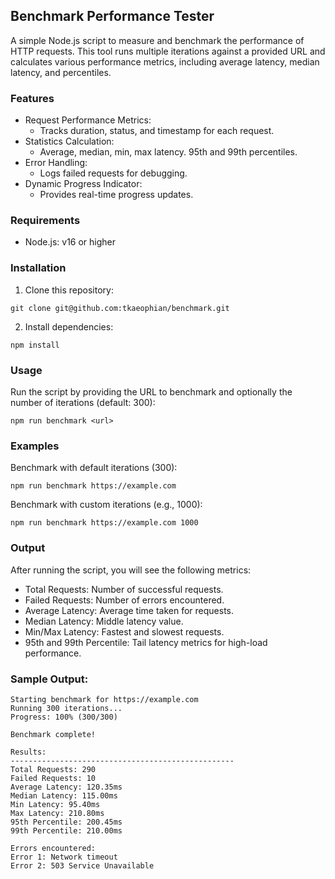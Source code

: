 ## Benchmark Performance Tester

A simple Node.js script to measure and benchmark the performance of HTTP requests. This tool runs multiple iterations against a provided URL and calculates various performance metrics, including average latency, median latency, and percentiles.

### Features

- Request Performance Metrics:
  - Tracks duration, status, and timestamp for each request.
- Statistics Calculation:
  - Average, median, min, max latency.
    95th and 99th percentiles.
- Error Handling:
  - Logs failed requests for debugging.
- Dynamic Progress Indicator:
  - Provides real-time progress updates.

### Requirements

- Node.js: v16 or higher

### Installation

1. Clone this repository:

```shell
git clone git@github.com:tkaeophian/benchmark.git

```

2. Install dependencies:

```shell
npm install
```

### Usage

Run the script by providing the URL to benchmark and optionally the number of iterations (default: 300):

```shell
npm run benchmark <url>

```

### Examples

Benchmark with default iterations (300):

```shell
npm run benchmark https://example.com

```

Benchmark with custom iterations (e.g., 1000):

```shell
npm run benchmark https://example.com 1000

```

### Output

After running the script, you will see the following metrics:

- Total Requests: Number of successful requests.
- Failed Requests: Number of errors encountered.
- Average Latency: Average time taken for requests.
- Median Latency: Middle latency value.
- Min/Max Latency: Fastest and slowest requests.
- 95th and 99th Percentile: Tail latency metrics for high-load performance.

### Sample Output:

```shell
Starting benchmark for https://example.com
Running 300 iterations...
Progress: 100% (300/300)

Benchmark complete!

Results:
--------------------------------------------------
Total Requests: 290
Failed Requests: 10
Average Latency: 120.35ms
Median Latency: 115.00ms
Min Latency: 95.40ms
Max Latency: 210.80ms
95th Percentile: 200.45ms
99th Percentile: 210.00ms

Errors encountered:
Error 1: Network timeout
Error 2: 503 Service Unavailable

```
